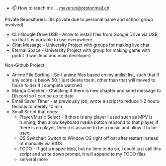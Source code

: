 - 📫 How to reach me ... maverun@protonmail.ch

Private Repositories: (Its private due to personal name and school group involved)
- CLI-Google Drive USB - Allow to install files from Google Drive via USB, so that it is portable to use everywhere.
- Chat Message - University Project with groups for making live chat
- Eternal Space - University Project with group for making game with godot (I was lead and main developer)

Non-Github Project:
- Anime File Sorting - Sort anime files based on my anilist list, such that if any score is below 50, I just delete them, other than that will moved to finish folder if I complete watched
- Manga Checker - Checking if there is new chapter and send message to Discord so I can be up to date
- Email Saver Timer - at previously job, wrote a script to reduce 1-2 hours tedious to merely 10 min
- Small Script that does:
  - Player/Music Select - If there is any player I used such as MPV is running, then allow keyboard media button repsond to that player, if there is no player, then it is assume to be a music and allow it to be used
  - OS Switcher: Switch to Window OS right off bat after restart instead of manually via BIOS
  - TODO - If got a inspire idea, but no time to do so, I could just call this script and write down prompt, it will append to my TODO files
  - serveral more 
  
  
<!---
Maverun/Maverun is a ✨ special ✨ repository because its `README.md` (this file) appears on your GitHub profile.
You can click the Preview link to take a look at your changes.
--->
